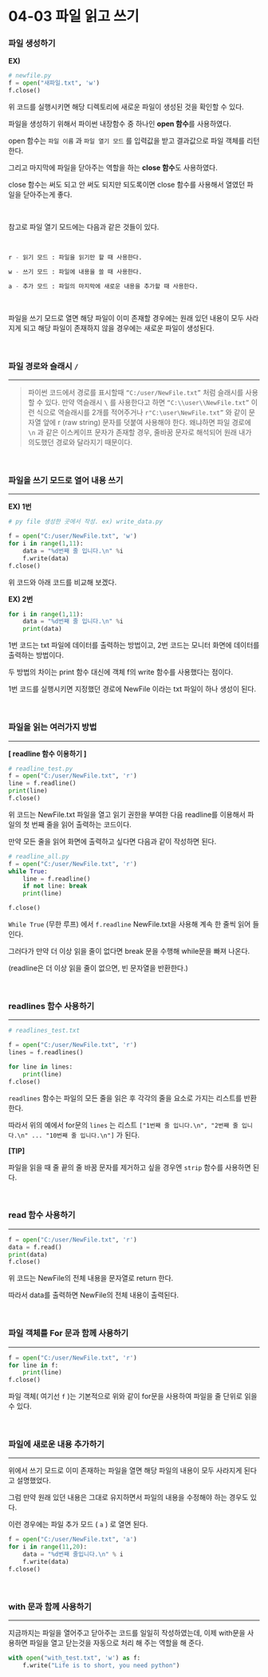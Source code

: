 # 0**4-03 파일 읽고 쓰기**

### **파일 생성하기**

**EX)**

```python
# newfile.py
f = open("새파일.txt", 'w')
f.close()
```

위 코드를 실행시키면 해당 디렉토리에 새로운 파일이 생성된 것을 확인할 수 있다.

파일을 생성하기 위해서 파이썬 내장함수 중 하나인 **open 함수**를 사용하였다.

open 함수는 `파일 이름` 과 `파일 열기 모드` 를 입력값을 받고 결과값으로 파일 객체를 리턴한다.

그리고 마지막에 파일을 닫아주는 역할을 하는 **close 함수**도 사용하였다.

close 함수는 써도 되고 안 써도 되지만 되도록이면 close 함수를 사용해서 열였던 파일을 닫아주는게 좋다.

<br>

참고로 파일 열기 모드에는 다음과 같은 것들이 있다.

<br>

```python
r - 읽기 모드 : 파일을 읽기만 할 때 사용한다.

w - 쓰기 모드 : 파일에 내용을 쓸 때 사용한다.

a - 추가 모드 : 파일의 마지막에 새로운 내용을 추가할 때 사용한다.
```

<br>

파일을 쓰기 모드로 열면 해당 파일이 이미 존재할 경우에는 원래 있던 내용이 모두 사라지게 되고 해당 파일이 존재하지 않을 경우에는 새로운 파일이 생성된다.

<br>

### **파일 경로와 슬래시 `/`**

---

> 파이썬 코드에서 경로를 표시할때 `“C:/user/NewFile.txt”` 처럼 슬래시를 사용할 수 있다.
만약 역슬래시 `\` 를 사용한다고 하면 `“C:\\user\\NewFile.txt”` 이런 식으로 역슬래시를 
2개를 적어주거나  `r"C:\user\NewFile.txt”` 와 같이 문자열 앞에 r (raw string) 문자를 덧붙여
사용해야 한다. 왜냐하면 파일 경로에 `\n` 과 같은 이스케이프 문자가 존재할 경우, 줄바꿈 
문자로 해석되어 원래 내가 의도했던 경로와 달라지기 때문이다.
> 


<br>

### **파일을 쓰기 모드로 열어 내용 쓰기**

---

**EX) 1번**

```python
# py file 생성한 곳에서 작성. ex) write_data.py

f = open("C:/user/NewFile.txt", 'w')
for i in range(1,11):
	data = "%d번째 줄 입니다.\n" %i
	f.write(data)
f.close()

```

위 코드와 아래 코드를 비교해 보겠다.

**EX) 2번**

```python
for i in range(1,11):
	data = "%d번째 줄 입니다.\n" %i
	print(data)
```

1번 코드는 txt 파일에 데이터를 출력하는 방법이고, 2번 코드는 모니터 화면에 데이터를 출력하는 방법이다.

두 방법의 차이는 print 함수 대신에 객체 f의 write 함수를 사용했다는 점이다.

1번 코드를 실행시키면 지정했던 경로에 NewFile 이라는 txt 파일이 하나 생성이 된다.

<br>

### **파일을 읽는 여러가지 방법**

---

**[ readline 함수 이용하기 ]**

```python
# readline_test.py
f = open("C:/user/NewFile.txt", 'r')
line = f.readline()
print(line)
f.close()
```

위 코드는 NewFile.txt 파일을 열고 읽기 권한을 부여한 다음 readline를 이용해서 파일의 첫 번째 줄을 읽어 출력하는 코드이다.

만약 모든 줄을 읽어 화면에 출력하고 싶다면 다음과 같이 작성하면 된다.

```python
# readline_all.py
f = open("C:/user/NewFile.txt", 'r')
while True:
	line = f.readline()
	if not line: break
	print(line)

f.close()
```

`While True` (무한 루프) 에서 `f.readline` NewFile.txt을 사용해 계속 한 줄씩 읽어 들인다.

그러다가 만약 더 이상 읽을 줄이 없다면 break 문을 수행해 while문을 빠져 나온다.

(readline은 더 이상 읽을 줄이 없으면, 빈 문자열을 반환한다.)

<br>

### **readlines 함수 사용하기**

---

```python
# readlines_test.txt

f = open("C:/user/NewFile.txt", 'r')
lines = f.readlines()

for line in lines:
	print(line)
f.close()
```

`readlines` 함수는 파일의 모든 줄을 읽은 후 각각의 줄을 요소로 가지는 리스트를 반환한다.

따라서 위의 예에서 for문의 `lines` 는 리스트 `["1번째 줄 입니다.\n", "2번째 줄 입니다.\n" ... "10번째 줄 입니다.\n"]` 가 된다.

**[TIP]**

파일을 읽을 때 줄 끝의 줄 바꿈 문자를 제거하고 싶을 경우엔 `strip` 함수를 사용하면 된다.

<br>

### **read 함수 사용하기**

---

```python
f = open("C:/user/NewFile.txt", 'r')
data = f.read()
print(data)
f.close()
```

위 코드는 NewFile의 전체 내용을 문자열로 return 한다. 

따라서 data를 출력하면 NewFile의 전체 내용이 출력된다.

<br>

### **파일 객체를 For 문과 함께 사용하기**

---

```python
f = open("C:/user/NewFile.txt", 'r')
for line in f:
	print(line)
f.close()
```


파일 객체( 여기선 `f` )는 기본적으로 위와 같이 for문을 사용하여 파일을 줄 단위로 읽을 수 있다.

<br>

### **파일에 새로운 내용 추가하기**

---

위에서 쓰기 모드로 이미 존재하는 파일을 열면 해당 파일의 내용이 모두 사라지게 된다고 설명했었다. 

그럼 만약 원래 있던 내용은 그대로 유지하면서 파일의 내용을 수정해야 하는 경우도 있다.

이런 경우에는 파일 추가 모드 ( `a` ) 로 열면 된다.

```python
f = open("C:/user/NewFile.txt", 'a')
for i in range(11,20):
	data = "%d번째 줄입니다.\n" % i 
	f.write(data)
f.close()
```

<br>

### **with 문과 함께 사용하기**

---

지금까지는 파일을 열어주고 닫아주는 코드를 일일히 작성하였는데, 이제 with문을 사용하면 파일을 열고 닫는것을 자동으로 처리 해 주는 역할을 해 준다.

```python
with open("with_test.txt", 'w') as f:
	f.write("Life is to short, you need python")
```